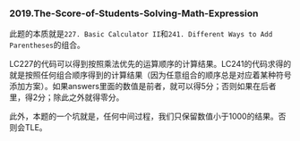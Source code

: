 ### 2019.The-Score-of-Students-Solving-Math-Expression

此题的本质就是```227. Basic Calculator II```和```241. Different Ways to Add Parentheses```的组合。

LC227的代码可以得到按照乘法优先的运算顺序的计算结果。LC241的代码求得的就是按照任何组合顺序得到的计算结果（因为任意组合的顺序总是对应着某种符号添加方案）。如果answers里面的数值是前者，就可以得5分；否则如果在后者里，得2分；除此之外就得零分。

此外，本题的一个坑就是，任何中间过程，我们只保留数值小于1000的结果。否则会TLE。
